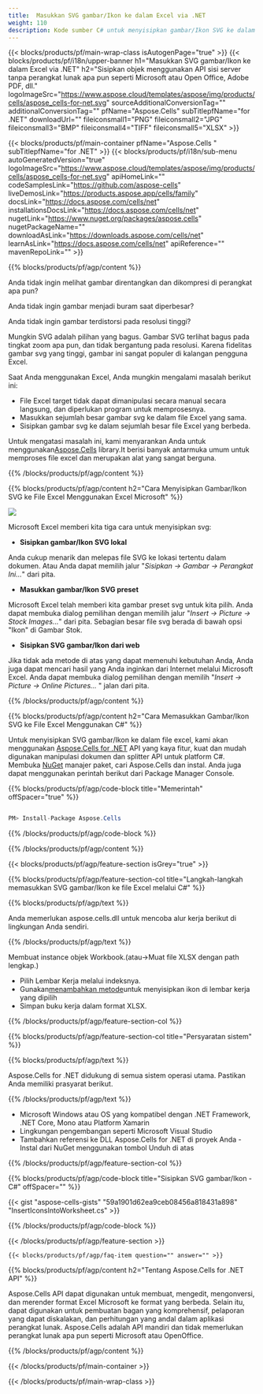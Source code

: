 ```yaml
---
title:  Masukkan SVG gambar/Ikon ke dalam Excel via .NET
weight: 110
description: Kode sumber C# untuk menyisipkan gambar/Ikon SVG ke dalam Excel pada Kerangka Kerja .NET, Inti .NET, Mono atau Platform Xamarin.
---
```

{{< blocks/products/pf/main-wrap-class isAutogenPage="true" >}}
{{< blocks/products/pf/i18n/upper-banner h1="Masukkan SVG gambar/Ikon ke dalam Excel via .NET" h2="Sisipkan objek menggunakan API sisi server tanpa perangkat lunak apa pun seperti Microsoft atau Open Office, Adobe PDF, dll." logoImageSrc="https://www.aspose.cloud/templates/aspose/img/products/cells/aspose_cells-for-net.svg" sourceAdditionalConversionTag="" additionalConversionTag="" pfName="Aspose.Cells" subTitlepfName="for .NET" downloadUrl="" fileiconsmall1="PNG" fileiconsmall2="JPG" fileiconsmall3="BMP" fileiconsmall4="TIFF" fileiconsmall5="XLSX" >}}

{{< blocks/products/pf/main-container pfName="Aspose.Cells " subTitlepfName="for .NET" >}}
{{< blocks/products/pf/i18n/sub-menu autoGeneratedVersion="true" logoImageSrc="https://www.aspose.cloud/templates/aspose/img/products/cells/aspose_cells-for-net.svg" apiHomeLink="" codeSamplesLink="https://github.com/aspose-cells" liveDemosLink="https://products.aspose.app/cells/family" docsLink="https://docs.aspose.com/cells/net" installationsDocsLink="https://docs.aspose.com/cells/net" nugetLink="https://www.nuget.org/packages/aspose.cells" nugetPackageName="" downloadAsLink="https://downloads.aspose.com/cells/net" learnAsLink="https://docs.aspose.com/cells/net" apiReference="" mavenRepoLink="" >}}

{{% blocks/products/pf/agp/content %}}

Anda tidak ingin melihat gambar direntangkan dan dikompresi di perangkat apa pun?

Anda tidak ingin gambar menjadi buram saat diperbesar?

Anda tidak ingin gambar terdistorsi pada resolusi tinggi?

Mungkin SVG adalah pilihan yang bagus. Gambar SVG terlihat bagus pada tingkat zoom apa pun, dan tidak bergantung pada resolusi. Karena fidelitas gambar svg yang tinggi, gambar ini sangat populer di kalangan pengguna Excel.

Saat Anda menggunakan Excel, Anda mungkin mengalami masalah berikut ini:

+ File Excel target tidak dapat dimanipulasi secara manual secara langsung, dan diperlukan program untuk memprosesnya.
+ Masukkan sejumlah besar gambar svg ke dalam file Excel yang sama.
+ Sisipkan gambar svg ke dalam sejumlah besar file Excel yang berbeda.

 Untuk mengatasi masalah ini, kami menyarankan Anda untuk menggunakan[Aspose.Cells](https://products.aspose.com/cells/) library.It berisi banyak antarmuka umum untuk memproses file excel dan merupakan alat yang sangat berguna.

{{% /blocks/products/pf/agp/content %}}

{{% blocks/products/pf/agp/content h2="Cara Menyisipkan Gambar/Ikon SVG ke File Excel Menggunakan Excel Microsoft" %}}

![](/cells/id/net/icons/insert-icons-to-excel/sample.png)

Microsoft Excel memberi kita tiga cara untuk menyisipkan svg:

+  **Sisipkan gambar/Ikon SVG lokal**

Anda cukup menarik dan melepas file SVG ke lokasi tertentu dalam dokumen. Atau Anda dapat memilih jalur "*Sisipkan -> Gambar -> Perangkat Ini...*" dari pita.

+  **Masukkan gambar/Ikon SVG preset**

Microsoft Excel telah memberi kita gambar preset svg untuk kita pilih. Anda dapat membuka dialog pemilihan dengan memilih jalur "*Insert -> Picture -> Stock Images...*" dari pita. Sebagian besar file svg berada di bawah opsi "Ikon" di Gambar Stok.

+  **Sisipkan SVG gambar/Ikon dari web**

Jika tidak ada metode di atas yang dapat memenuhi kebutuhan Anda, Anda juga dapat mencari hasil yang Anda inginkan dari Internet melalui Microsoft Excel. Anda dapat membuka dialog pemilihan dengan memilih "*Insert -> Picture -> Online Pictures...* " jalan dari pita.

{{% /blocks/products/pf/agp/content %}}

{{% blocks/products/pf/agp/content h2="Cara Memasukkan Gambar/Ikon SVG ke File Excel Menggunakan C#" %}}

 Untuk menyisipkan SVG gambar/Ikon ke dalam file excel, kami akan menggunakan
 [Aspose.Cells for .NET](https://products.aspose.com/cells/net) 
API yang kaya fitur, kuat dan mudah digunakan manipulasi dokumen dan splitter API untuk platform C#. Membuka
 [NuGet](https://www.nuget.org/packages/aspose.cells) 
 manajer paket, cari
 Aspose.Cells 
 dan instal. Anda juga dapat menggunakan perintah berikut dari Package Manager Console.

{{% blocks/products/pf/agp/code-block title="Memerintah" offSpacer="true" %}}

```cs

PM> Install-Package Aspose.Cells

```

{{% /blocks/products/pf/agp/code-block %}}

{{% /blocks/products/pf/agp/content %}}

{{< blocks/products/pf/agp/feature-section isGrey="true" >}}

{{% blocks/products/pf/agp/feature-section-col title="Langkah-langkah memasukkan SVG gambar/Ikon ke file Excel melalui C#" %}}

{{% blocks/products/pf/agp/text %}}

Anda memerlukan aspose.cells.dll untuk mencoba alur kerja berikut di lingkungan Anda sendiri.

{{% /blocks/products/pf/agp/text %}}

Membuat instance objek Workbook.(atau->Muat file XLSX dengan path lengkap.)
+ Pilih Lembar Kerja melalui indeksnya.
 + Gunakan[menambahkan metode](https://reference.aspose.com/cells/net/aspose.cells.drawing/shapecollection/methods/addicons)untuk menyisipkan ikon di lembar kerja yang dipilih
+ Simpan buku kerja dalam format XLSX.

{{% /blocks/products/pf/agp/feature-section-col %}}

{{% blocks/products/pf/agp/feature-section-col title="Persyaratan sistem" %}}

{{% blocks/products/pf/agp/text %}}

 Aspose.Cells for .NET didukung di semua sistem operasi utama. Pastikan Anda memiliki prasyarat berikut.

{{% /blocks/products/pf/agp/text %}}

-  Microsoft Windows atau OS yang kompatibel dengan .NET Framework, .NET Core, Mono atau Platform Xamarin
-  Lingkungan pengembangan seperti Microsoft Visual Studio
-  Tambahkan referensi ke DLL Aspose.Cells for .NET di proyek Anda - Instal dari NuGet menggunakan tombol Unduh di atas

{{% /blocks/products/pf/agp/feature-section-col %}}

{{% blocks/products/pf/agp/code-block title="Sisipkan SVG gambar/Ikon - C#" offSpacer="" %}}

{{< gist "aspose-cells-gists" "59a1901d62ea9ceb08456a818431a898" "InsertIconsIntoWorksheet.cs" >}}

{{% /blocks/products/pf/agp/code-block %}}

{{< /blocks/products/pf/agp/feature-section >}}

    {{< blocks/products/pf/agp/faq-item question="" answer="" >}}
 

<!-- aboutfile Starts -->

{{% blocks/products/pf/agp/content h2="Tentang Aspose.Cells for .NET API" %}}

 Aspose.Cells API dapat digunakan untuk membuat, mengedit, mengonversi, dan merender format Excel Microsoft ke format yang berbeda. Selain itu, dapat digunakan untuk pembuatan bagan yang komprehensif, pelaporan yang dapat diskalakan, dan perhitungan yang andal dalam aplikasi perangkat lunak. Aspose.Cells adalah API mandiri dan tidak memerlukan perangkat lunak apa pun seperti Microsoft atau OpenOffice.

{{% /blocks/products/pf/agp/content %}}



<!-- aboutfile Ends -->
<!--
{{< blocks/products/pf/agp/other-supported-section title="Other Supported Splitting Formats" subTitle="Using C#, One can also split large file into chunks of many other file formats including." >}}

{{< blocks/products/pf/agp/other-supported-section-item href="https://products.aspose.com/cells/net/splitter/ods/" name="ODS" description="OpenDocument Spreadsheet File" >}}
{{< blocks/products/pf/agp/other-supported-section-item href="https://products.aspose.com/cells/net/splitter/xls/" name="XLS" description="Excel Binary Format" >}}
{{< blocks/products/pf/agp/other-supported-section-item href="https://products.aspose.com/cells/net/splitter/xlsb/" name="XLSB" description="Binary Excel Workbook File" >}}
{{< blocks/products/pf/agp/other-supported-section-item href="https://products.aspose.com/cells/net/splitter/xlsm/" name="XLSM" description="Spreadsheet File" >}}

{{< /blocks/products/pf/agp/other-supported-section >}}

-->

{{< /blocks/products/pf/main-container >}}
    
{{< /blocks/products/pf/main-wrap-class >}}
